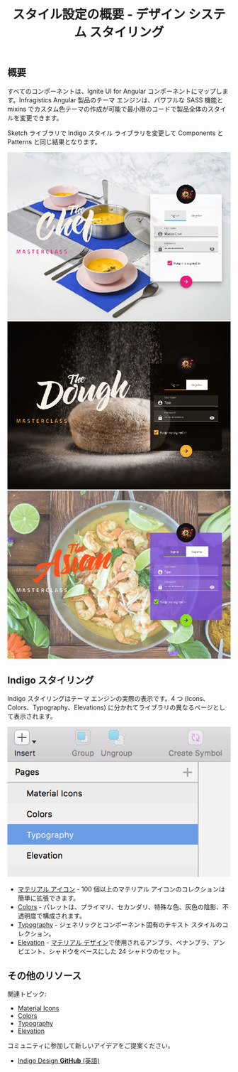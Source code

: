 ﻿---
title: スタイル設定の概要 - デザイン システム スタイリング
_description: Styling Library は、Components と Patterns 両方のテーマを定義するために必要な項目がすべて含まれます。
_keywords: デザイン システム, Sketch, Ignite UI for Angular, UI ライブラリ, 色, パレット
_language: ja
---

## 概要

すべてのコンポーネントは、Ignite UI for Angular コンポーネントにマップします。Infragistics Angular 製品のテーマ エンジンは、パワフルな SASS 機能と mixins でカスタム色テーマの作成が可能で最小限のコードで製品全体のスタイルを変更できます。

Sketch ライブラリで Indigo スタイル ライブラリを変更して Components と Patterns と同じ結果となります。

<img src="../images/theme_overview_default.png" />

<img src="../images/theme_overview_dark.png" />

<img src="../images/theme_overview_vibrant.png" />

## Indigo スタイリング

Indigo スタイリングはテーマ エンジンの実際の表示です。4 つ (Icons、Colors、Typography、Elevations) に分かれてライブラリの異なるページとして表示されます。

<img src="../images/styling_structure.png"/>

- [マテリアル アイコン](material-icons.md) - 100 個以上のマテリアル アイコンのコレクションは簡単に拡張できます。
- [Colors](colors.md) - パレットは、プライマリ、セカンダリ、特殊な色、灰色の陰影、不透明度で構成されます。
- [Typography](typography.md) - ジェネリックとコンポーネント固有のテキスト スタイルのコレクション。
- [Elevation](elevation.md) - [マテリアル デザイン](https://material.io/design/environment/elevation.html)で使用されるアンブラ、ペナンブラ、アンビエント、シャドウをベースにした 24 シャドウのセット。

## その他のリソース

関連トピック:

- [Material Icons](material-icons.md)
- [Colors](colors.md)
- [Typography](typography.md)
- [Elevation](elevation.md)
  <div class="divider--half"></div>

コミュニティに参加して新しいアイデアをご提案ください。

- [Indigo Design **GitHub** (英語)](https://github.com/IgniteUI/design-system-docfx)
